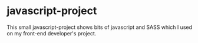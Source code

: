 # javascript-project
This small javascript-project shows bits of javascript and SASS which I used on my front-end developer's project.
